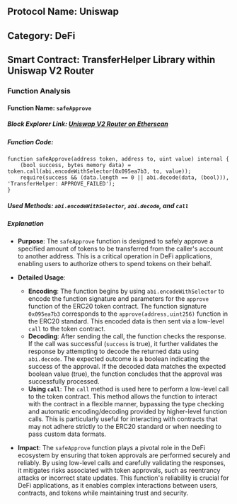 ## Protocol Name: Uniswap
## Category: DeFi
## Smart Contract: TransferHelper Library within Uniswap V2 Router

### Function Analysis

#### Function Name: `safeApprove`
##### Block Explorer Link: [Uniswap V2 Router on Etherscan](https://etherscan.io/address/0x7a250d5630B4cF539739dF2C5dAcb4c659F2488D#code)
##### Function Code:
```solidity
function safeApprove(address token, address to, uint value) internal {
    (bool success, bytes memory data) = token.call(abi.encodeWithSelector(0x095ea7b3, to, value));
    require(success && (data.length == 0 || abi.decode(data, (bool))), 'TransferHelper: APPROVE_FAILED');
}
```
##### Used Methods: `abi.encodeWithSelector`, `abi.decode`, and `call`
##### Explanation

- **Purpose**: The `safeApprove` function is designed to safely approve a specified amount of tokens to be transferred from the caller's account to another address. This is a critical operation in DeFi applications, enabling users to authorize others to spend tokens on their behalf.

- **Detailed Usage**:
  - **Encoding**: The function begins by using `abi.encodeWithSelector` to encode the function signature and parameters for the `approve` function of the ERC20 token contract. The function signature `0x095ea7b3` corresponds to the `approve(address,uint256)` function in the ERC20 standard. This encoded data is then sent via a low-level `call` to the token contract.
  - **Decoding**: After sending the call, the function checks the response. If the call was successful (`success` is true), it further validates the response by attempting to decode the returned data using `abi.decode`. The expected outcome is a boolean indicating the success of the approval. If the decoded data matches the expected boolean value (true), the function concludes that the approval was successfully processed.
  - **Using `call`**: The `call` method is used here to perform a low-level call to the token contract. This method allows the function to interact with the contract in a flexible manner, bypassing the type checking and automatic encoding/decoding provided by higher-level function calls. This is particularly useful for interacting with contracts that may not adhere strictly to the ERC20 standard or when needing to pass custom data formats.

- **Impact**: The `safeApprove` function plays a pivotal role in the DeFi ecosystem by ensuring that token approvals are performed securely and reliably. By using low-level calls and carefully validating the responses, it mitigates risks associated with token approvals, such as reentrancy attacks or incorrect state updates. This function's reliability is crucial for DeFi applications, as it enables complex interactions between users, contracts, and tokens while maintaining trust and security.

